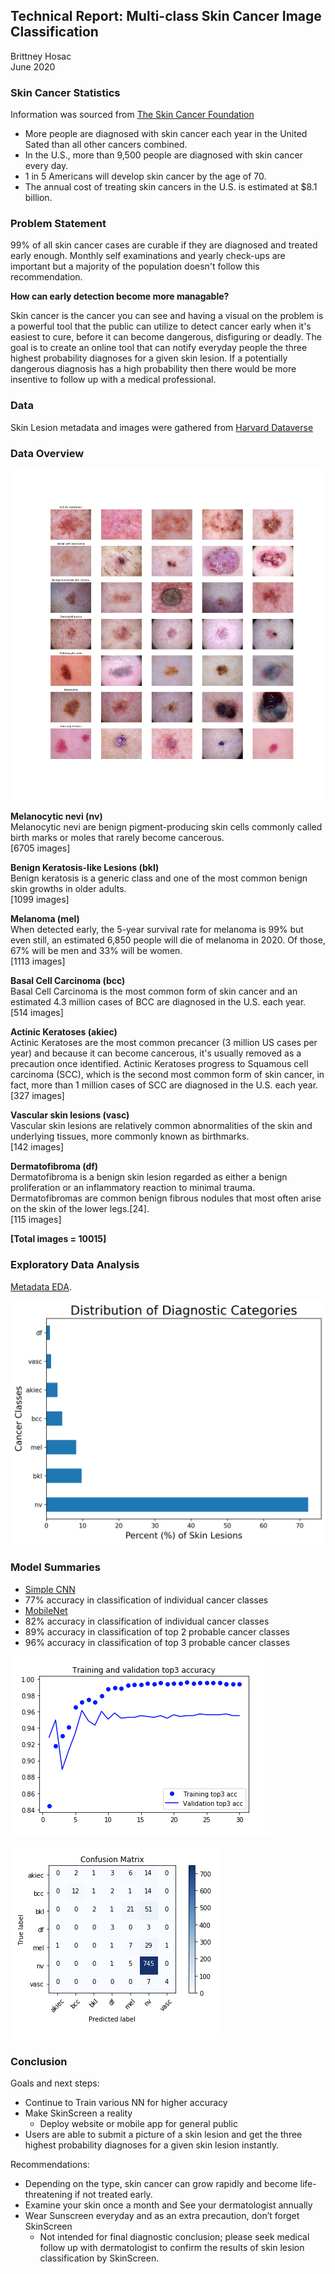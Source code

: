 ## Technical Report: Multi-class Skin Cancer Image Classification
Brittney Hosac<br>
June 2020

### Skin Cancer Statistics 
Information was sourced from [The Skin Cancer Foundation](https://www.skincancer.org/?gclid=CjwKCAjw5vz2BRAtEiwAbcVIL8mqF-E6D7wMD43ae4LYM1CludUDQgRf4h0RwJz7hGPlj8IALD_P8RoCwdkQAvD_BwE)
- More people are diagnosed with skin cancer each year in the United Sated than all other cancers combined. 
- In the U.S., more than 9,500 people are diagnosed with skin cancer every day. 
- 1 in 5 Americans will develop skin cancer by the age of 70.
- The annual cost of treating skin cancers in the U.S. is estimated at $8.1 billion.

### Problem Statement
 
99% of all skin cancer cases are curable if they are diagnosed and treated early enough. Monthly self examinations and yearly check-ups are important but a majority of the population doesn't follow this recommendation.

<b>How can early detection become more managable?</b>

Skin cancer is the cancer you can see and having a visual on the problem is a powerful tool that the public can utilize to detect cancer early when it's easiest to cure, before it can become dangerous, disfiguring or deadly. The goal is to create an online tool that can notify everyday people the three highest probability diagnoses for a given skin lesion. If a potentially dangerous diagnosis has a high probability then there would be more insentive to follow up with a medical professional.


### Data
Skin Lesion metadata and images were gathered from [Harvard Dataverse](https://dataverse.harvard.edu/dataset.xhtml?persistentId=doi:10.7910/DVN/DBW86T)<br>

### Data Overview

![Examples of Each Cancer Class](https://github.com/brithosac/Skin-Lesion-Analyser/blob/master/assets/category_samples.png)

<b>Melanocytic nevi (nv)</b><br>
Melanocytic nevi are benign pigment-producing skin cells commonly called birth marks or moles that rarely become cancerous.<br>
[6705 images]

<b>Benign Keratosis-like Lesions (bkl)</b><br>
Benign keratosis is a generic class and one of the most common benign skin growths in older adults.<br>
[1099 images]

<b>Melanoma (mel)</b><br>
When detected early, the 5-year survival rate for melanoma is 99% but even still, an estimated 6,850 people will die of melanoma in 2020. Of those, 67% will be men and 33% will be women.<br>
[1113 images]


<b>Basal Cell Carcinoma (bcc)</b><br>
Basal Cell Carcinoma is the most common form of skin cancer and an estimated 4.3 million cases of BCC are diagnosed in the U.S. each year.<br>
[514 images]

<b>Actinic Keratoses (akiec)</b><br>
Actinic Keratoses are the most common precancer (3 million US cases per year) and because it can become cancerous, it's usually removed as a precaution once identified. Actinic Keratoses progress to Squamous cell carcinoma (SCC), which is the second most common form of skin cancer, in fact, more than 1 million cases of SCC are diagnosed in the U.S. each year. <br>
[327 images]

<b>Vascular skin lesions (vasc)</b><br>
Vascular skin lesions are relatively common abnormalities of the skin and underlying tissues, more commonly known as birthmarks.<br>
[142 images]

<b>Dermatofibroma (df)</b><br>
Dermatofibroma is a benign skin lesion regarded as either a benign proliferation or an inflammatory reaction to minimal trauma. Dermatofibromas are common benign fibrous nodules that most often arise on the skin of the lower legs.[24].<br>
[115 images]

<b>[Total images = 10015]</b>

### Exploratory Data Analysis
[Metadata EDA](https://github.com/brithosac/Skin-Lesion-Analyser/blob/master/code/01_Metadata_EDA.ipynb).


![Diagnostic Class Distribution](https://github.com/brithosac/Skin-Lesion-Analyser/blob/master/assets/Distribution%20of%20Diagnostic%20Categories.png)


### Model Summaries

- [Simple CNN](https://github.com/brithosac/Skin-Lesion-Analyser/blob/master/code/02-cnn-model.ipynb)
 - 77% accuracy in classification of individual cancer classes
- [MobileNet](https://github.com/brithosac/Skin-Lesion-Analyser/blob/master/code/03-mobilenet-cnn-model.ipynb)
 - 82% accuracy in classification of individual cancer classes
 - 89% accuracy in classification of top 2 probable cancer classes
 - 96% accuracy in classification of top 3 probable cancer classes

![Accuracy: True class within top 3 predicted classes](https://github.com/brithosac/Skin-Lesion-Analyser/blob/master/assets/top_three.png)

![Confusion Matrix](https://github.com/brithosac/Skin-Lesion-Analyser/blob/master/assets/confusion%20matrix.png)

### Conclusion

Goals and next steps:<br>
- Continue to Train various NN for higher accuracy
- Make SkinScreen a reality
    - Deploy website or mobile app for general public
- Users are able to submit a picture of a skin lesion and get the three highest probability diagnoses for a given skin lesion instantly.

Recommendations:<br>
- Depending on the type, skin cancer can grow rapidly and become life-threatening if not treated early. 
- Examine your skin once a month and See your dermatologist annually
- Wear Sunscreen everyday and as an extra precaution, don’t forget SkinScreen
    - Not intended for final diagnostic conclusion; please seek medical follow up with dermatologist to confirm the results of skin lesion classification by SkinScreen. 
